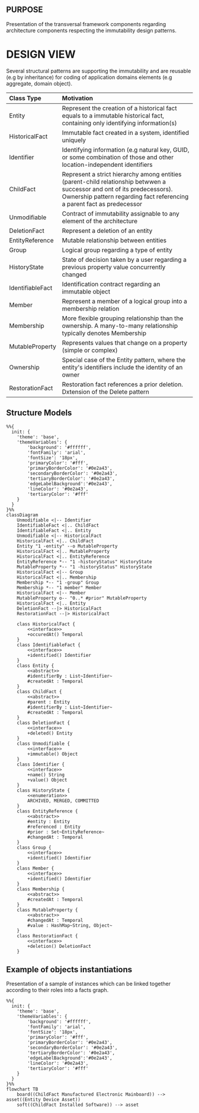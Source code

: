 ## PURPOSE
Presentation of the transversal framework components regarding architecture components respecting the immutability design patterns.

# DESIGN VIEW
Several structural patterns are supporting the immutability and are reusable (e.g by inheritance) for coding of application domains elements (e.g aggregate, domain object).

|Class Type|Motivation|
| :-- | :-- |
|Entity|Represent the creation of a historical fact equals to a immutable historical fact, containing only identifying information(s)|
|HistoricalFact|Immutable fact created in a system, identified uniquely|
|Identifier|Identifying information (e.g natural key, GUID, or some combination of those and other location-independent identifiers|
|ChildFact|Represent a strict hierarchy among entities (parent-child relationship betwwen a successor and ont of its predecessors). Ownership pattern regarding fact referencing a parent fact as predecessor|
|Unmodifiable|Contract of immutability assignable to any element of the architecture|
|DeletionFact|Represent a deletion of an entity|
|EntityReference|Mutable relationship between entities|
|Group|Logical group regarding a type of entity|
|HistoryState|State of decision taken by a user regarding a previous property value concurrently changed|
|IdentifiableFact|Identification contract regarding an immutable object|
|Member|Represent a member of a logical group into a membership relation|
|Membership|More flexible grouping relationship than the ownership. A many-to-many relationship typically denotes Membership|
|MutableProperty|Represents values that change on a property (simple or complex)|
|Ownership|Special case of the Entity pattern, where the entity's identifiers include the identity of an owner|
|RestorationFact|Restoration fact references a prior deletion. Dxtension of the Delete pattern|

## Structure Models

```mermaid
%%{
  init: {
    'theme': 'base',
    'themeVariables': {
        'background': '#ffffff',
        'fontFamily': 'arial',
        'fontSize': '18px',
        'primaryColor': '#fff',
        'primaryBorderColor': '#0e2a43',
        'secondaryBorderColor': '#0e2a43',
        'tertiaryBorderColor': '#0e2a43',
        'edgeLabelBackground':'#0e2a43',
        'lineColor': '#0e2a43',
        'tertiaryColor': '#fff'
    }
  }
}%%
classDiagram
    Unmodifiable <|-- Identifier
    IdentifiableFact <|.. ChildFact
    IdentifiableFact <|.. Entity
    Unmodifiable <|-- HistoricalFact
    HistoricalFact <|.. ChildFact
    Entity "1 -entity" --o MutableProperty
    HistoricalFact <|.. MutableProperty
    HistoricalFact <|.. EntityReference
    EntityReference *-- "1 -historyStatus" HistoryState
    MutableProperty *-- "1 -historyStatus" HistoryState
    HistoricalFact <|-- Group
    HistoricalFact <|.. Membership
    Membership *-- "1 -group" Group
    Membership *-- "1 member" Member
    HistoricalFact <|-- Member
    MutableProperty o-- "0..* #prior" MutableProperty
    HistoricalFact <|.. Entity
    DeletionFact --|> HistoricalFact
    RestorationFact --|> HistoricalFact

    class HistoricalFact {
        <<interface>>
        +occuredAt() Temporal
    }
    class IdentifiableFact {
        <<interface>>
        +identified() Identifier
    }
    class Entity {
        <<abstract>>
        #identifierBy : List~Identifier~
        #createdAt : Temporal
    }
    class ChildFact {
        <<abstract>>
        #parent : Entity
        #identifierBy : List~Identifier~
        #createdAt : Temporal
    }
    class DeletionFact {
        <<interface>>
        +deleted() Entity
    }
    class Unmodifiable {
        <<interface>>
        +immutable() Object
    }
    class Identifier {
        <<interface>>
        +name() String
        +value() Object
    }
    class HistoryState {
        <<enumeration>>
        ARCHIVED, MERGED, COMMITTED
    }
    class EntityReference {
        <<abstract>>
        #entity : Entity
        #referenced : Entity
        #prior : Set~EntityReference~
        #changedAt : Temporal
    }
    class Group {
        <<interface>>
        +identified() Identifier
    }
    class Member {
        <<interface>>
        +identified() Identifier
    }
    class Membership {
        <<abstract>>
        #createdAt : Temporal
    }
    class MutableProperty {
        <<abstract>>
        #changedAt : Temporal
        #value : HashMap~String, Object~
    }
    class RestorationFact {
        <<interface>>
        +deletion() DeletionFact
    }
```

## Example of objects instantiations
Presentation of a sample of instances which can be linked together according to their roles into a facts graph.

```mermaid
%%{
  init: {
    'theme': 'base',
    'themeVariables': {
        'background': '#ffffff',
        'fontFamily': 'arial',
        'fontSize': '18px',
        'primaryColor': '#fff',
        'primaryBorderColor': '#0e2a43',
        'secondaryBorderColor': '#0e2a43',
        'tertiaryBorderColor': '#0e2a43',
        'edgeLabelBackground':'#0e2a43',
        'lineColor': '#0e2a43',
        'tertiaryColor': '#fff'
    }
  }
}%%
flowchart TB
    board((ChildFact Manufactured Electronic Mainboard)) --> asset((Entity Device Asset))
    soft((ChildFact Installed Software)) --> asset



```

